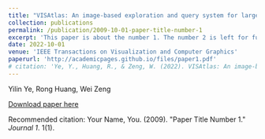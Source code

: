 ```yaml
---
title: "VISAtlas: An image-based exploration and query system for large visualization collections via neural image embedding"
collection: publications
permalink: /publication/2009-10-01-paper-title-number-1
excerpt: 'This paper is about the number 1. The number 2 is left for future work.'
date: 2022-10-01
venue: 'IEEE Transactions on Visualization and Computer Graphics'
paperurl: 'http://academicpages.github.io/files/paper1.pdf'
# citation: 'Ye, Y., Huang, R., & Zeng, W. (2022). VISAtlas: An image-based exploration and query system for large visualization collections via neural image embedding. IEEE Transactions on Visualization and Computer Graphics.'
---
```

Yilin Ye, Rong Huang, Wei Zeng

[Download paper here](http://academicpages.github.io/files/paper1.pdf)

Recommended citation: Your Name, You. (2009). "Paper Title Number 1." <i>Journal 1</i>. 1(1). 